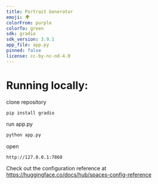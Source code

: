 ```yaml
---
title: Portrait Generator
emoji: 🌍
colorFrom: purple
colorTo: green
sdk: gradio
sdk_version: 3.9.1
app_file: app.py
pinned: false
license: cc-by-nc-nd-4.0
---
```


# Running locally:
clone repository
```sh
pip install gradio
```

run app.py
```sh
python app.py
```

open
```
http://127.0.0.1:7860
```


Check out the configuration reference at https://huggingface.co/docs/hub/spaces-config-reference
